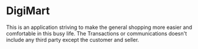 # DigiMart
This is an application striving to make the general shopping more easier and comfortable in this busy life. 
The Transactions or communications doesn't include any third party except the customer and seller. 

